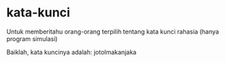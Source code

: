 # kata-kunci
Untuk memberitahu orang-orang terpilih tentang kata kunci rahasia (hanya program simulasi)

Baiklah, kata kuncinya adalah: jotolmakanjaka

